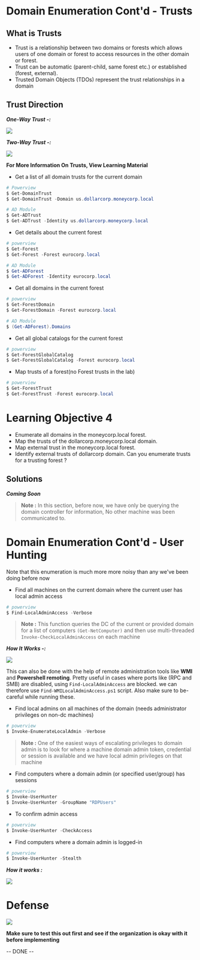# **Domain Enumeration Cont'd - Trusts**

## **What is Trusts**

- Trust is a relationship between two domains or forests which allows users of one domain or forest to access resources in the other domain or forest.
- Trust can be automatic (parent-child, same forest etc.) or established (forest, external).
- Trusted Domain Objects (TDOs) represent the trust relationships in a domain

## **Trust Direction**

**_One-Way Trust -:_**

![](https://i.imgur.com/rty5NIl.png)

**_Two-Way Trust -:_**

![](https://i.imgur.com/XJ1nq9T.png)


**For More Information On Trusts, View Learning Material**

- Get a list of all domain trusts for the current domain

```powershell
# Powerview
$ Get-DomainTrust
$ Get-DomainTrust -Domain us.dollarcorp.moneycorp.local

# AD Module
$ Get-ADTrust
$ Get-ADTrust -Identity us.dollarcorp.moneycorp.local
```


- Get details about the current forest

```powershell
# powerview
$ Get-Forest
$ Get-Forest -Forest eurocorp.local

# AD Module
$ Get-ADForest
$ Get-ADForest -Identity eurocorp.local
```


- Get all domains in the current forest

```powershell
# powerview
$ Get-ForestDomain
$ Get-ForestDomain -Forest eurocorp.local

# AD Module
$ (Get-ADForest).Domains
```

- Get all global catalogs for the current forest

```powershell
# powerview
$ Get-ForestGlobalCatalog
$ Get-ForestGlobalCatalog -Forest eurocorp.local
```

- Map trusts of a forest(no Forest trusts in the lab)

```powershell
# powerview
$ Get-ForestTrust
$ Get-ForestTrust -Forest eurocorp.local
```


# **Learning Objective 4**

- Enumerate all domains in the moneycorp.local forest.
- Map the trusts of the dollarcorp.moneycorp.local domain.
- Map external trust in the moneycorp.local forest.
- Identify external trusts of dollarcorp domain. Can you enumerate trusts for a trusting forest ?


## **Solutions**

**_Coming Soon_**

> **Note :** In this section, before now, we have only be querying the domain controller for information, No other machine was been communicated to.




# **Domain Enumeration Cont'd - User Hunting**

Note that this enumeration is much more more noisy than any we've been doing before now 


- Find all machines on the current domain where the current user has local admin access

```powershell
# powerview
$ Find-LocalAdminAccess -Verbose
```

> **Note :** This function queries the DC of the current or provided domain for a list of computers `(Get-NetComputer)` and then use multi-threaded `Invoke-CheckLocalAdminAccess` on each machine

**_How It Works -:_**

![](https://i.imgur.com/QdFG3nS.png)


This can also be done with the help of remote administration tools like **WMI** and **Powershell remoting**. Pretty useful in cases where ports like (RPC and SMB) are disabled, using `Find-LocalAdminAccess` are blocked. we can therefore use `Find-WMILocalAdminAccess.ps1` script. Also make sure to be-careful while running these.


- Find local admins on all machines of the domain (needs administrator privileges on non-dc machines)


```powershell
# powerview
$ Invoke-EnumerateLocalAdmin -Verbose
```


> **Note :** One of the easiest ways of escalating privileges to domain admin is to look for where a machine domain admin token, credential or session is available and we have local admin privileges on that machine


- Find computers where a domain admin (or specified user/group) has sessions

```powershell
# powerview
$ Invoke-UserHunter
$ Invoke-UserHunter -GroupName "RDPUsers"
```


- To confirm admin access

```powershell
# powerview
$ Invoke-UserHunter -CheckAccess
```


- Find computers where a domain admin is logged-in

```powershell
# powerview
$ Invoke-UserHunter -Stealth
```

**_How it works :_**

![](https://i.imgur.com/iXK89et.png)


# **Defense**


![](https://i.imgur.com/4gqi52B.png)

**Make sure to test this out first and see if the organization is okay with it before implementing**


-- DONE --


